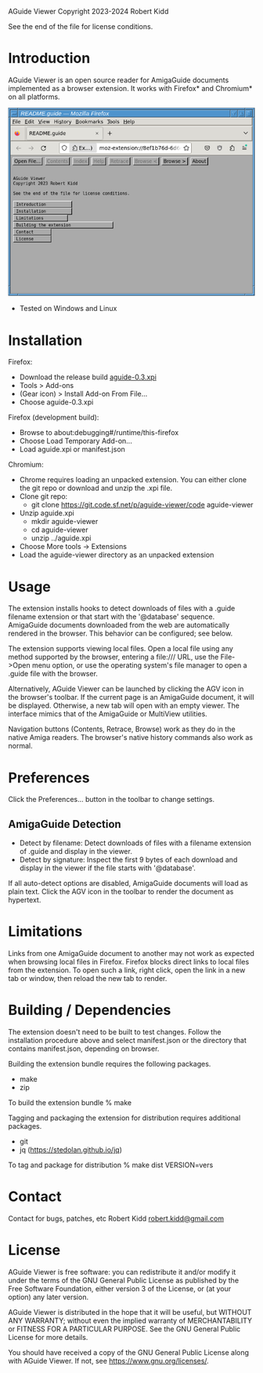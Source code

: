 AGuide Viewer
Copyright 2023-2024 Robert Kidd

See the end of the file for license conditions.

# Introduction

AGuide Viewer is an open source reader for AmigaGuide documents implemented as a browser extension.  It works with Firefox* and Chromium* on all platforms.

![screenshot](doc/screenshot.png)

* Tested on Windows and Linux

# Installation

Firefox:
 - Download the release build [aguide-0.3.xpi](https://sourceforge.net/projects/aguide-viewer/files/v0.3/aguide-0.3.xpi/download)
 - Tools > Add-ons
 - (Gear icon) > Install Add-on From File...
 - Choose aguide-0.3.xpi

Firefox (development build):
 - Browse to about:debugging#/runtime/this-firefox
 - Choose Load Temporary Add-on...
 - Load aguide.xpi or manifest.json

Chromium:
 - Chrome requires loading an unpacked extension.  You can either clone the git repo or download and unzip the .xpi file.
 - Clone git repo:
   - git clone https://git.code.sf.net/p/aguide-viewer/code aguide-viewer
 - Unzip aguide.xpi
   - mkdir aguide-viewer
   - cd aguide-viewer
   - unzip ../aguide.xpi
 - Choose More tools -> Extensions
 - Load the aguide-viewer directory as an unpacked extension
 
# Usage

The extension installs hooks to detect downloads of files with a .guide filename extension or that start with the '@database' sequence.  AmigaGuide documents downloaded from the web are automatically rendered in the browser.  This behavior can be configured; see below.

The extension supports viewing local files.  Open a local file using any method supported by the browser, entering a file:/// URL, use the File->Open menu option, or use the operating system's file manager to open a .guide file with the browser.

Alternatively, AGuide Viewer can be launched by clicking the AGV icon in the browser's toolbar.  If the current page is an AmigaGuide document, it will be displayed.  Otherwise, a new tab will open with an empty viewer.  The interface mimics that of the AmigaGuide or MultiView utilities.

Navigation buttons (Contents, Retrace, Browse) work as they do in the native Amiga readers.  The browser's native history commands also work as normal.

# Preferences

Click the Preferences... button in the toolbar to change settings.

## AmigaGuide Detection

* Detect by filename: Detect downloads of files with a filename extension of .guide and display in the viewer.
* Detect by signature: Inspect the first 9 bytes of each download and display in the viewer if the file starts with '@database'.

If all auto-detect options are disabled, AmigaGuide documents will load as plain text.  Click the AGV icon in the toolbar to render the document as hypertext.

# Limitations

Links from one AmigaGuide document to another may not work as expected when browsing local files in Firefox.  Firefox blocks direct links to local files from the extension.  To open such a link, right click, open the link in a new tab or window, then reload the new tab to render.

# Building / Dependencies

The extension doesn't need to be built to test changes.  Follow the installation procedure above and select manifest.json or the directory that contains manifest.json, depending on browser.

Building the extension bundle requires the following packages.
 - make
 - zip

To build the extension bundle
 % make

Tagging and packaging the extension for distribution requires additional packages.
 - git
 - jq (https://stedolan.github.io/jq)

To tag and package for distribution
 % make dist VERSION=vers

# Contact

Contact for bugs, patches, etc
Robert Kidd <robert.kidd@gmail.com>

# License

AGuide Viewer is free software: you can redistribute it and/or modify it under the terms of the GNU General Public License as published by the Free Software Foundation, either version 3 of the License, or (at your option) any later version.

AGuide Viewer is distributed in the hope that it will be useful, but WITHOUT ANY WARRANTY; without even the implied warranty of MERCHANTABILITY or FITNESS FOR A PARTICULAR PURPOSE. See the GNU General Public License for more details.

You should have received a copy of the GNU General Public License along with AGuide Viewer. If not, see <https://www.gnu.org/licenses/>.
